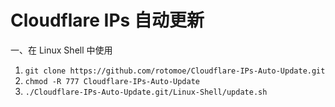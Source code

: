 # Cloudflare IPs 自动更新  
一、在 Linux Shell 中使用  
1. `git clone https://github.com/rotomoe/Cloudflare-IPs-Auto-Update.git`  
2. `chmod -R 777 Cloudflare-IPs-Auto-Update`  
3. `./Cloudflare-IPs-Auto-Update.git/Linux-Shell/update.sh`  
